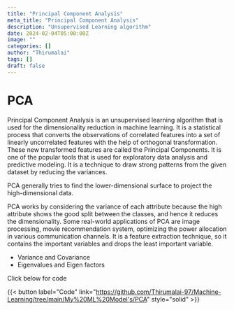 ```yaml
---
title: "Principal Component Analysis"
meta_title: "Principal Component Analysis"
description: "Unsupervised Learning algorithm"
date: 2024-02-04T05:00:00Z
image: ""
categories: []
author: "Thirumalai"
tags: []
draft: false
---
```


# PCA

Principal Component Analysis is an unsupervised learning algorithm that is used for the dimensionality reduction in machine learning. It is a statistical process that converts the observations of correlated features into a set of linearly uncorrelated features with the help of orthogonal transformation. These new transformed features are called the Principal Components. It is one of the popular tools that is used for exploratory data analysis and predictive modeling. It is a technique to draw strong patterns from the given dataset by reducing the variances.

PCA generally tries to find the lower-dimensional surface to project the high-dimensional data.

PCA works by considering the variance of each attribute because the high attribute shows the good split between the classes, and hence it reduces the dimensionality. Some real-world applications of PCA are image processing, movie recommendation system, optimizing the power allocation in various communication channels. It is a feature extraction technique, so it contains the important variables and drops the least important variable.

- Variance and Covariance
- Eigenvalues and Eigen factors

Click below for code 

{{< button label="Code" link="https://github.com/Thirumalai-97/Machine-Learning/tree/main/My%20ML%20Model's/PCA" style="solid" >}}
